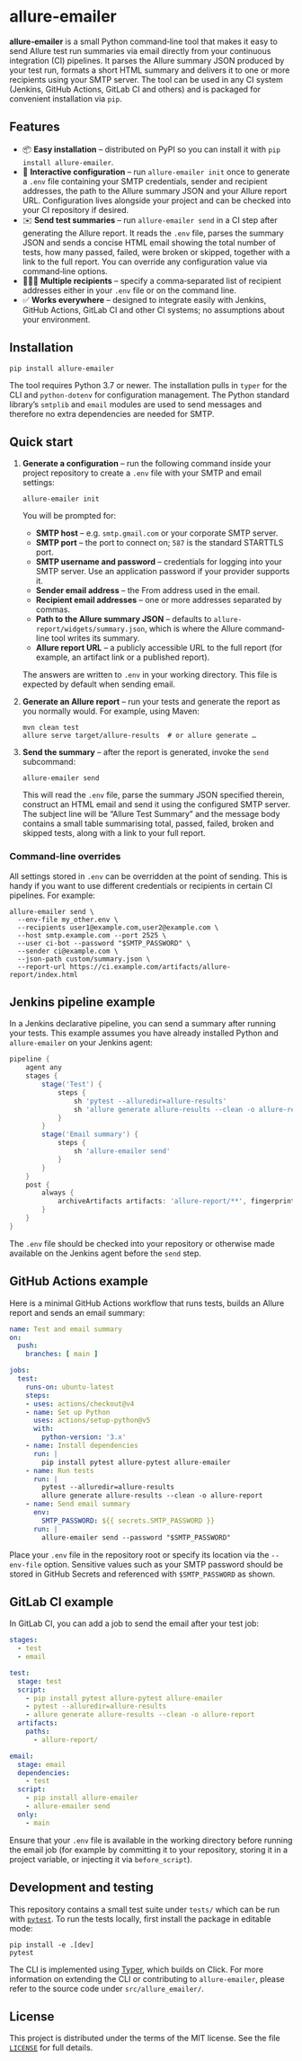 # allure‑emailer

**allure‑emailer** is a small Python command‑line tool that makes it easy to send
Allure test run summaries via email directly from your continuous
integration (CI) pipelines.  It parses the Allure summary JSON produced
by your test run, formats a short HTML summary and delivers it to one or
more recipients using your SMTP server.  The tool can be used in any
CI system (Jenkins, GitHub Actions, GitLab CI and others) and is
packaged for convenient installation via `pip`.

## Features

* 📦 **Easy installation** – distributed on PyPI so you can install it
  with `pip install allure‑emailer`.
* 🧭 **Interactive configuration** – run `allure‑emailer init` once to
  generate a `.env` file containing your SMTP credentials, sender and
  recipient addresses, the path to the Allure summary JSON and your
  Allure report URL.  Configuration lives alongside your project and
  can be checked into your CI repository if desired.
* ✉️ **Send test summaries** – run `allure‑emailer send` in a CI step
  after generating the Allure report.  It reads the `.env` file, parses
  the summary JSON and sends a concise HTML email showing the total
  number of tests, how many passed, failed, were broken or skipped,
  together with a link to the full report.  You can override any
  configuration value via command‑line options.
* 🧑‍🤝‍🧑 **Multiple recipients** – specify a comma‑separated list of
  recipient addresses either in your `.env` file or on the command
  line.
* ✅ **Works everywhere** – designed to integrate easily with
  Jenkins, GitHub Actions, GitLab CI and other CI systems; no
  assumptions about your environment.

## Installation

```
pip install allure-emailer
```

The tool requires Python 3.7 or newer.  The installation pulls in
`typer` for the CLI and `python-dotenv` for configuration
management.  The Python standard library’s `smtplib` and `email`
modules are used to send messages and therefore no extra
dependencies are needed for SMTP.

## Quick start

1. **Generate a configuration** – run the following command inside
   your project repository to create a `.env` file with your SMTP and
   email settings:

   ```shell
   allure-emailer init
   ```

   You will be prompted for:

   - **SMTP host** – e.g. `smtp.gmail.com` or your corporate SMTP
     server.
   - **SMTP port** – the port to connect on; `587` is the standard
     STARTTLS port.
   - **SMTP username and password** – credentials for logging into your
     SMTP server.  Use an application password if your provider
     supports it.
   - **Sender email address** – the From address used in the email.
   - **Recipient email addresses** – one or more addresses separated by
     commas.
   - **Path to the Allure summary JSON** – defaults to
     `allure-report/widgets/summary.json`, which is where the Allure
     command‐line tool writes its summary.
   - **Allure report URL** – a publicly accessible URL to the full
     report (for example, an artifact link or a published report).

   The answers are written to `.env` in your working directory.  This
   file is expected by default when sending email.

2. **Generate an Allure report** – run your tests and generate the
   report as you normally would.  For example, using Maven:

   ```shell
   mvn clean test
   allure serve target/allure-results  # or allure generate …
   ```

3. **Send the summary** – after the report is generated, invoke the
   `send` subcommand:

   ```shell
   allure-emailer send
   ```

   This will read the `.env` file, parse the summary JSON specified
   therein, construct an HTML email and send it using the configured
   SMTP server.  The subject line will be “Allure Test Summary” and
   the message body contains a small table summarising total, passed,
   failed, broken and skipped tests, along with a link to your full
   report.

### Command‑line overrides

All settings stored in `.env` can be overridden at the point of
sending.  This is handy if you want to use different credentials or
recipients in certain CI pipelines.  For example:

```shell
allure-emailer send \
  --env-file my_other.env \
  --recipients user1@example.com,user2@example.com \
  --host smtp.example.com --port 2525 \
  --user ci-bot --password "$SMTP_PASSWORD" \
  --sender ci@example.com \
  --json-path custom/summary.json \
  --report-url https://ci.example.com/artifacts/allure-report/index.html
```

## Jenkins pipeline example

In a Jenkins declarative pipeline, you can send a summary after
running your tests.  This example assumes you have already installed
Python and `allure-emailer` on your Jenkins agent:

```groovy
pipeline {
    agent any
    stages {
        stage('Test') {
            steps {
                sh 'pytest --alluredir=allure-results'
                sh 'allure generate allure-results --clean -o allure-report'
            }
        }
        stage('Email summary') {
            steps {
                sh 'allure-emailer send'
            }
        }
    }
    post {
        always {
            archiveArtifacts artifacts: 'allure-report/**', fingerprint: true
        }
    }
}
```

The `.env` file should be checked into your repository or otherwise
made available on the Jenkins agent before the `send` step.

## GitHub Actions example

Here is a minimal GitHub Actions workflow that runs tests, builds
an Allure report and sends an email summary:

```yaml
name: Test and email summary
on:
  push:
    branches: [ main ]

jobs:
  test:
    runs-on: ubuntu-latest
    steps:
    - uses: actions/checkout@v4
    - name: Set up Python
      uses: actions/setup-python@v5
      with:
        python-version: '3.x'
    - name: Install dependencies
      run: |
        pip install pytest allure-pytest allure-emailer
    - name: Run tests
      run: |
        pytest --alluredir=allure-results
        allure generate allure-results --clean -o allure-report
    - name: Send email summary
      env:
        SMTP_PASSWORD: ${{ secrets.SMTP_PASSWORD }}
      run: |
        allure-emailer send --password "$SMTP_PASSWORD"
```

Place your `.env` file in the repository root or specify its
location via the `--env-file` option.  Sensitive values such as your
SMTP password should be stored in GitHub Secrets and referenced with
`$SMTP_PASSWORD` as shown.

## GitLab CI example

In GitLab CI, you can add a job to send the email after your test job:

```yaml
stages:
  - test
  - email

test:
  stage: test
  script:
    - pip install pytest allure-pytest allure-emailer
    - pytest --alluredir=allure-results
    - allure generate allure-results --clean -o allure-report
  artifacts:
    paths:
      - allure-report/

email:
  stage: email
  dependencies:
    - test
  script:
    - pip install allure-emailer
    - allure-emailer send
  only:
    - main
```

Ensure that your `.env` file is available in the working directory
before running the email job (for example by committing it to your
repository, storing it in a project variable, or injecting it via
`before_script`).

## Development and testing

This repository contains a small test suite under `tests/` which can
be run with [`pytest`](https://pytest.readthedocs.io/).  To run the
tests locally, first install the package in editable mode:

```shell
pip install -e .[dev]
pytest
```

The CLI is implemented using
[Typer](https://typer.tiangolo.com/), which builds on Click.  For
more information on extending the CLI or contributing to
`allure-emailer`, please refer to the source code under
`src/allure_emailer/`.

## License

This project is distributed under the terms of the MIT license.  See
the file [`LICENSE`](LICENSE) for full details.